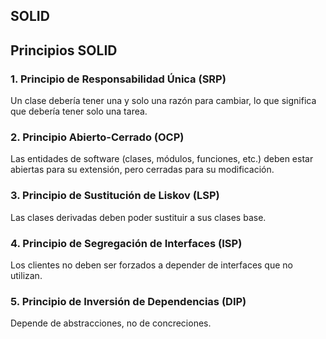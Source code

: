 ## SOLID
## Principios SOLID

### 1. Principio de Responsabilidad Única (SRP)
Un clase debería tener una y solo una razón para cambiar, lo que significa que debería tener solo una tarea.

### 2. Principio Abierto-Cerrado (OCP)
Las entidades de software (clases, módulos, funciones, etc.) deben estar abiertas para su extensión, pero cerradas para su modificación.

### 3. Principio de Sustitución de Liskov (LSP)
Las clases derivadas deben poder sustituir a sus clases base.

### 4. Principio de Segregación de Interfaces (ISP)
Los clientes no deben ser forzados a depender de interfaces que no utilizan.

### 5. Principio de Inversión de Dependencias (DIP)
Depende de abstracciones, no de concreciones.